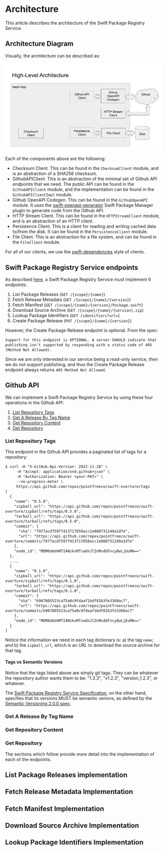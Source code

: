 # Architecture

This article describes the architecture of the Swift Package Registry Service.

## Architecture Diagram

Visually, the architecture can be described as:

![High-Level Architecture](../Resources/HighLevelArchitecture.png)

Each of the components above are the following:

* Checksum Client. This can be found in the `ChecksumClient` module, and is an abstraction of a SHA256 checksum.
* GithubAPIClient. This is an abstraction of the minimal set of Github API endpoints that we need. The public
  API can be found in the `GithubAPIClient` module, and the implementation can be found in the `GithubAPIClientImpl` module.
* Github OpenAPI Codegen. This can be found in the `GithubOpenAPI` module. It uses the [swift-openapi-generator](https://github.com/apple/swift-openapi-generator)
  Swift Package Manager plugin to generate code from the Github API.
* HTTP Stream Client. This can be found in the `HTTPStreamClient` module, and is an abstraction of an HTTP client.
* Persistence Client. This is a client for reading and writing cached data to/from the disk. It can
  be found in the `PersistenceClient` module.
* File Client. This is an abstraction for a file system, and can be found in the `FileClient` module.

For all of our clients, we use the [swift-dependencies](https://github.com/pointfreeco/swift-dependencies) style of clients.

## Swift Package Registry Service endpoints

As described [here](https://github.com/swiftlang/swift-package-manager/blob/main/Documentation/PackageRegistry/Registry.md#4-endpoints),
a Swift Package Registry Service must implement 6 endpoints:

1. List Package Releases (`GET /{scope}/{name}`)
2. Fetch Release Metadata (`GET /{scope}/{name}/{version}`)
3. Fetch Manifest (`GET /{scope}/{name}/{version}/Package.swift`)
4. Download Source Archive (`GET /{scope}/{name}/{version}.zip`)
5. Lookup Package Identifiers (`GET /identifiers?url=`)
6. Create Package Release (`PUT /{scope}/{name}/{version}`)

However, the Create Package Release endpoint is optional. From the spec:

```
Support for this endpoint is OPTIONAL. A server SHOULD indicate that publishing isn't supported by responding with a status code of 405 (Method Not Allowed).
```

Since we are only interested in our service being a read-only service, then we do not support publishing, and thus the Create Package Release
endpoint always returns `405 Method Not Allowed`.

## Github API

We can implement a Swift Package Registry Service by using these four operations in the Github API:

1. [List Repository Tags](https://docs.github.com/en/rest/repos/repos?apiVersion=2022-11-28#list-repository-tags)
2. [Get A Release By Tag Name](https://docs.github.com/en/rest/releases/releases?apiVersion=2022-11-28#get-a-release-by-tag-name)
3. [Get Repository Content](https://docs.github.com/en/rest/repos/contents?apiVersion=2022-11-28#get-repository-content)
4. [Get Repository](https://docs.github.com/en/rest/repos/repos?apiVersion=2022-11-28#get-a-repository)

### List Repository Tags

This endpoint in the Github API provides a paginated list of tags for a repository:

```
$ curl -H "X-GitHub-Api-Version: 2022-11-28" \
     -H "Accept: application/vnd.github+json" \
     -H "Authorization: Bearer <your-PAT>" \
     --no-progress-meter \
     https://api.github.com/repos/pointfreeco/swift-overture/tags
[
  {
    "name": "0.5.0",
    "zipball_url": "https://api.github.com/repos/pointfreeco/swift-overture/zipball/refs/tags/0.5.0",
    "tarball_url": "https://api.github.com/repos/pointfreeco/swift-overture/tarball/refs/tags/0.5.0",
    "commit": {
      "sha": "7977acd7597f413717058acc1e080731249a1d7e",
      "url": "https://api.github.com/repos/pointfreeco/swift-overture/commits/7977acd7597f413717058acc1e080731249a1d7e"
    },
    "node_id": "MDM6UmVmMTI4NzkxMTcwOnJlZnMvdGFncy8wLjUuMA=="
  },
  ...,
  {
    "name": "0.1.0",
    "zipball_url": "https://api.github.com/repos/pointfreeco/swift-overture/zipball/refs/tags/0.1.0",
    "tarball_url": "https://api.github.com/repos/pointfreeco/swift-overture/tarball/refs/tags/0.1.0",
    "commit": {
      "sha": "b907805523ca75a0c9fdaaf1bdf81b3fe3360ac7",
      "url": "https://api.github.com/repos/pointfreeco/swift-overture/commits/b907805523ca75a0c9fdaaf1bdf81b3fe3360ac7"
    },
    "node_id": "MDM6UmVmMTI4NzkxMTcwOnJlZnMvdGFncy8wLjEuMA=="
  }
]
```

Notice the information we need in each tag dictionary is: a) the tag `name`; and b) the `zipball_url`, which is an URL to download
the source archive for that tag.

#### Tags vs Semantic Versions

Notice that the tags listed above are simply git tags. They can be whatever the repository
author wants them to be: "1.2.3", "v1.2.3", "version_1.2.3", or whatever.

The [Swift Package Registry Service Specification](https://github.com/swiftlang/swift-package-manager/blob/main/Documentation/PackageRegistry/Registry.md#2-definitions),
on the other hand, specifies that its versions MUST be semantic verions, as defined by
the [Semantic Versioning 2.0.0 spec](https://semver.org/).

### Get A Release By Tag Name

### Get Repository Content

### Get Repository

The sections which follow provide more detail into the implementation of each of the endpoints.

## List Package Releases implementation


## Fetch Release Metadata Implementation


## Fetch Manifest Implementation


## Download Source Archive Implementation


## Lookup Package Identifiers Implementation

